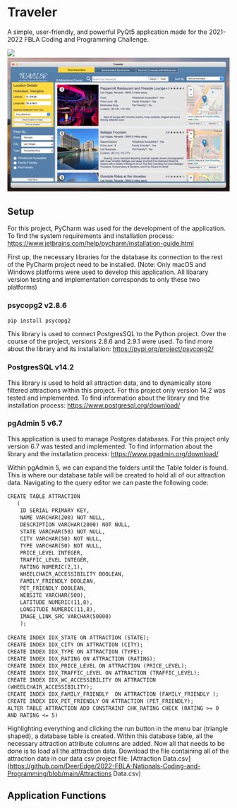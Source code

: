 # Traveler
A simple, user-friendly, and powerful PyQt5 application made for the 2021-2022 FBLA Coding and Programming Challenge. 

<img src="/README%20images/Application%20Title%20Window.png">
<img src="/README%20images/Find%20Attractions%20Tab.png">


## Setup
For this project, PyCharm was used for the development of the application. To find the system requirements and installation process: https://www.jetbrains.com/help/pycharm/installation-guide.html

First up, the necessary libraries for the database its connection to the rest of the PyCharm project need to be installed. (Note: Only macOS and Windows platforms were used to develop this application. All libarary version testing and implementation corresponds to only these two platforms)
### psycopg2 v2.8.6 
```
pip install psycopg2
```
This library is used to connect PostgresSQL to the Python project. Over the course of the project, versions 2.8.6 and 2.9.1 were used. To find more about the library and its installation: https://pypi.org/project/psycopg2/

### PostgresSQL v14.2
This library is used to hold all attraction data, and to dynamically store filtered attractions within this project. For this project only version 14.2 was tested and implemented. To find information about the library and the installation process: https://www.postgresql.org/download/

### pgAdmin 5 v6.7
This application is used to manage Postgres databases. For this project only version 6.7 was tested and implemented. To find information about the library and the installation process: https://www.pgadmin.org/download/

Within pgAdmin 5, we can expand the folders until the Table folder is found. This is where our database table will be created to hold all of our attraction data. Navigating to the query editor we can paste the following code:
```
CREATE TABLE ATTRACTION
   (
    ID SERIAL PRIMARY KEY,
    NAME VARCHAR(200) NOT NULL,
    DESCRIPTION VARCHAR(2000) NOT NULL,
    STATE VARCHAR(50) NOT NULL,
    CITY VARCHAR(50) NOT NULL,
    TYPE VARCHAR(50) NOT NULL,
    PRICE_LEVEL INTEGER,
    TRAFFIC_LEVEL INTEGER,
    RATING NUMERIC(2,1),
    WHEELCHAIR_ACCESSIBILITY BOOLEAN,
    FAMILY_FRIENDLY BOOLEAN,
    PET_FRIENDLY BOOLEAN,
    WEBSITE VARCHAR(500),
    LATITUDE NUMERIC(11,8),
	LONGITUDE NUMERIC(11,8),
	IMAGE_LINK_SRC VARCHAR(50000) 
    );

CREATE INDEX IDX_STATE ON ATTRACTION (STATE);
CREATE INDEX IDX_CITY ON ATTRACTION (CITY);
CREATE INDEX IDX_TYPE ON ATTRACTION (TYPE);
CREATE INDEX IDX_RATING ON ATTRACTION (RATING);
CREATE INDEX IDX_PRICE_LEVEL ON ATTRACTION (PRICE_LEVEL);
CREATE INDEX IDX_TRAFFIC_LEVEL ON ATTRACTION (TRAFFIC_LEVEL);
CREATE INDEX IDX_WC_ACCESSIBILITY ON ATTRACTION (WHEELCHAIR_ACCESSIBILITY);
CREATE INDEX IDX_FAMILY_FRIENDLY  ON ATTRACTION (FAMILY_FRIENDLY );
CREATE INDEX IDX_PET_FRIENDLY ON ATTRACTION (PET_FRIENDLY);
ALTER TABLE ATTRACTION ADD CONSTRAINT CHK_RATING CHECK (RATING >= 0 AND RATING <= 5)
```
Highlighting everything and clicking the run button in the menu bar (triangle shaped), a database table is created. Within this database table, all the necessary attraction attribute columns are added. Now all that needs to be done is to load all the atttraction data. Download the file containing all of the attraction data in our data csv project file: [Attraction Data.csv](https://github.com/DeerEdge/2022-FBLA-Nationals-Coding-and-Programming/blob/main/Attractions Data.csv)

## Application Functions








